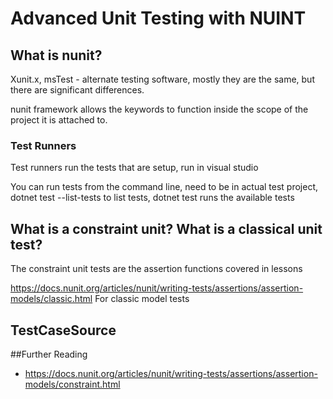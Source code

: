 # Advanced Unit Testing with NUINT

## What is nunit?

Xunit.x, msTest - alternate testing software, mostly they are the same, but there are significant differences.

nunit framework allows the keywords to function inside the scope of the project it is attached to.

### Test Runners
Test runners run the tests that are setup, run in visual studio 

You can run tests from the command line, need to be in actual test project, dotnet test --list-tests to list tests, dotnet test runs the available tests

## What is a constraint unit? What is a classical unit test?

The constraint unit tests are the assertion functions covered in lessons

https://docs.nunit.org/articles/nunit/writing-tests/assertions/assertion-models/classic.html For classic model tests

## TestCaseSource

##Further Reading 
- https://docs.nunit.org/articles/nunit/writing-tests/assertions/assertion-models/constraint.html
